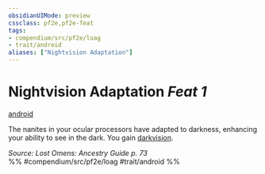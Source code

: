 ```yaml
---
obsidianUIMode: preview
cssclass: pf2e,pf2e-feat
tags:
- compendium/src/pf2e/loag
- trait/android
aliases: ["Nightvision Adaptation"]
---
```

# Nightvision Adaptation  *Feat 1*  
[android](android-loag.md "Android Ancestry & Heritage Trait")  


The nanites in your ocular processors have adapted to darkness, enhancing your ability to see in the dark. You gain [darkvision](Reference/Rules/Abilities/darkvision.md).

*Source: Lost Omens: Ancestry Guide p. 73*  
%% #compendium/src/pf2e/loag #trait/android %%